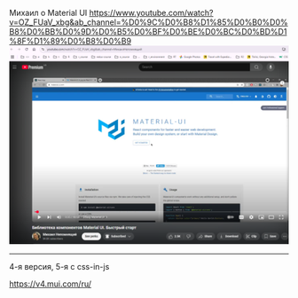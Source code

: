 
Михаил о Material UI
https://www.youtube.com/watch?v=OZ_FUaV_xbg&ab_channel=%D0%9C%D0%B8%D1%85%D0%B0%D0%B8%D0%BB%D0%9D%D0%B5%D0%BF%D0%BE%D0%BC%D0%BD%D1%8F%D1%89%D0%B8%D0%B9
![](_md_img/flow.material_ui_images/flow.material_ui%202025-01-18-19-11-49.png)

--------------
4-я версия, 5-я с css-in-js

https://v4.mui.com/ru/